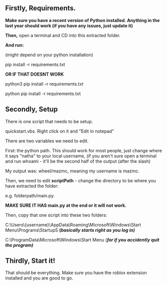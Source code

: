 ## **Firstly, Requirements.**



**Make sure you have a recent version of Python installed. Anything in the last year should work (if you have any issues, just update it)**



**Then,** open a terminal and CD into this extracted folder.



**And run:**

(might depend on your python installation)



pip install -r requirements.txt



**OR IF THAT DOESNT WORK**



python3 pip install -r requirements.txt

python pip install -r requirements.txt



## **Secondly, Setup**



There is one script that needs to be setup.



quickstart.vbs. Right click on it and "Edit in notepad"



There are two variables we need to edit.



First: the python path. This should work for most people, just change where it says "natha" to your local username, (if you aren't sure open a terminal and run whoami - it'll be the second half of the output (after the slash) 



My output was: wheel/mazmc, meaning my username is mazmc.



Then, we need to edit **scriptPath** - change the directory to be where you have extracted the folder:



e.g. folderpath/main.py. 



**MAKE SURE IT HAS main.py at the end or it will not work.**



Then, copy that one script into these two folders:



C:\\Users\\{username}\\AppData\\Roaming\\Microsoft\\Windows\\Start Menu\\Programs\\StartupS **(*basically starts right as you log in)***



C:\\ProgramData\\Microsoft\\Windows\\Start Menu (***for if you accidently quit the program)***



## **Thirdly, Start it!**



That should be everything. Make sure you have the roblox extension installed and you are good to go.



